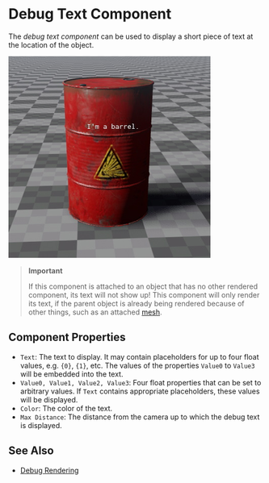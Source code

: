 # Debug Text Component

The *debug text component* can be used to display a short piece of text at the location of the object.

![Debug Text](media/debug-text.jpg)

> **Important**
>
> If this component is attached to an object that has no other rendered component, its text will not show up! This component will only render its text, if the parent object is already being rendered because of other things, such as an attached [mesh](../../graphics/meshes/mesh-component.md).

## Component Properties

* `Text`: The text to display. It may contain placeholders for up to four float values, e.g. `{0}`, `{1}`, etc. The values of the properties `Value0` to `Value3` will be embedded into the text.
* `Value0, Value1, Value2, Value3`: Four float properties that can be set to arbitrary values. If `Text` contains appropriate placeholders, these values will be displayed.
* `Color`: The color of the text.
* `Max Distance`: The distance from the camera up to which the debug text is displayed.

## See Also

* [Debug Rendering](../debug-rendering.md)

